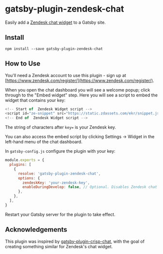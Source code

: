 # gatsby-plugin-zendesk-chat

Easily add a [Zendesk chat widget](https://www.zendesk.com/chat/) to a Gatsby site.

## Install

`npm install --save gatsby-plugin-zendesk-chat`

## How to Use

You'll need a Zendesk account to use this plugin - sign up at [https://www.zendesk.com/register/](https://www.zendesk.com/register/).

When you open the chat dashboard you will see a welcome popup; click through to the "Embed widget" step. Here you will see a script to embed the widget that contains your key:

```js
<!-- Start of  Zendesk Widget script -->
<script id="ze-snippet" src="https://static.zdassets.com/ekr/snippet.js?key=639c5c41-135b-4f1f-8c95-38e573f7a6b1"> </script>
<!-- End of  Zendesk Widget script -->
```

The string of characters after `key=` is your Zendesk key.

You can also access the embed script by clicking Settings -> Widget in the left-hand menu of the chat dashboard.

In `gatsby-config.js` configure the plugin with your key:

```js
module.exports = {
  plugins: [
    {
      resolve: 'gatsby-plugin-zendesk-chat',
      options: {
        zendeskKey: 'your-zendesk-key',
        enableDuringDevelop: false, // Optional. Disables Zendesk chat widget when running Gatsby dev server. Defaults to true.
      },
    },
  ],
}
```

Restart your Gatsby server for the plugin to take effect.

## Acknowledgements

This plugin was inspired by [gatsby-plugin-crisp-chat](https://github.com/ryanditjia/gatsby-plugin-crisp-chat/), with the goal of creating something similar for Zendesk's chat widget.
